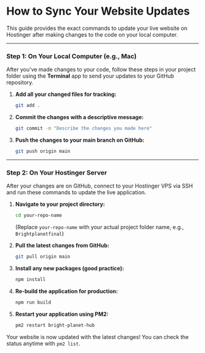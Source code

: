 # How to Sync Your Website Updates

This guide provides the exact commands to update your live website on Hostinger after making changes to the code on your local computer.

---

### Step 1: On Your Local Computer (e.g., Mac)

After you've made changes to your code, follow these steps in your project folder using the **Terminal** app to send your updates to your GitHub repository.

1.  **Add all your changed files for tracking:**
    ```bash
    git add .
    ```

2.  **Commit the changes with a descriptive message:**
    ```bash
    git commit -m "Describe the changes you made here"
    ```

3.  **Push the changes to your main branch on GitHub:**
    ```bash
    git push origin main
    ```

---

### Step 2: On Your Hostinger Server

After your changes are on GitHub, connect to your Hostinger VPS via SSH and run these commands to update the live application.

1.  **Navigate to your project directory:**
    ```bash
    cd your-repo-name 
    ```
    (Replace `your-repo-name` with your actual project folder name, e.g., `Brightplanetfinal`)

2.  **Pull the latest changes from GitHub:**
    ```bash
    git pull origin main
    ```

3.  **Install any new packages (good practice):**
    ```bash
    npm install
    ```

4.  **Re-build the application for production:**
    ```bash
    npm run build
    ```

5.  **Restart your application using PM2:**
    ```bash
    pm2 restart bright-planet-hub
    ```

Your website is now updated with the latest changes! You can check the status anytime with `pm2 list`.
